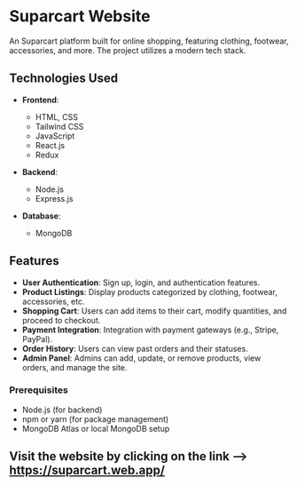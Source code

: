 # Suparcart Website

An Suparcart platform built for online shopping, featuring clothing, footwear, accessories, and more. The project utilizes a modern tech stack.

## Technologies Used

- **Frontend**:
  - HTML, CSS
  - Tailwind CSS 
  - JavaScript
  - React.js 
  - Redux

- **Backend**:
  - Node.js
  - Express.js 

- **Database**:
  - MongoDB 

## Features

- **User Authentication**: Sign up, login, and authentication features.
- **Product Listings**: Display products categorized by clothing, footwear, accessories, etc.
- **Shopping Cart**: Users can add items to their cart, modify quantities, and proceed to checkout.
- **Payment Integration**: Integration with payment gateways (e.g., Stripe, PayPal).
- **Order History**: Users can view past orders and their statuses.
- **Admin Panel**: Admins can add, update, or remove products, view orders, and manage the site.

### Prerequisites

- Node.js (for backend)
- npm or yarn (for package management)
- MongoDB Atlas or local MongoDB setup

## Visit the website by clicking on the link --> https://suparcart.web.app/
